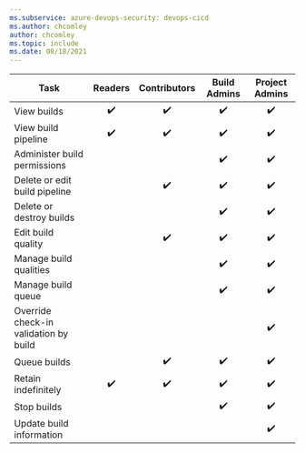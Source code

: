 ```yaml
---
ms.subservice: azure-devops-security: devops-cicd
ms.author: chcomley
author: chcomley
ms.topic: include
ms.date: 08/18/2021
---
```


<!--- Azure DevOps Server 2019 and 2020 Pipelines Build only-->

| Task | Readers | Contributors | Build Admins | Project Admins | 
|------|:-------:|:------------:|:------------:|:--------------:|
| View builds             |✔️|✔️|✔️|✔️| 
| View build pipeline      |✔️|✔️|✔️|✔️| 
| Administer build permissions| | |✔️|✔️| 
| Delete or edit build pipeline| |✔️|✔️|✔️| 
| Delete or destroy builds | | |✔️|✔️| 
|Edit build quality        | |✔️|✔️|✔️| 
|Manage build qualities    | | |✔️|✔️| 
|Manage build queue        | | |✔️|✔️| 
|Override check-in validation by build| | | |✔️| 
|Queue builds              | |✔️|✔️|✔️| 
|Retain indefinitely       |✔️|✔️|✔️|✔️| 
|Stop builds               | | |✔️|✔️|
|Update build information | | | |✔️|
